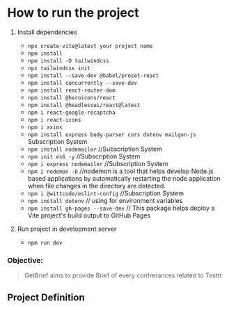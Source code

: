 # How to run the project

1. Install dependencies

   - `npx create-vite@latest your project name`
   - `npm install`
   - `npm install -D tailwindcss`
   - `npx tailwindcss init`
   - `npm install --save-dev @babel/preset-react`
   - `npm install concurrently --save-dev`
   - `npm install react-router-dom`
   - `npm install @heroicons/react`
   - `npm install @headlessui/react@latest`
   - `npm i react-google-recaptcha`
   - `npm i react-icons`
   - `npm i axios`
   - `npm install express body-parser cors dotenv mailgun-js` Subscription System
   - `npm install nodemailer` //Subscription System
   - `npm init es6 -y` //Subscription System
   - `npm i express nodemailer` //Subscription System
   - `npm i nodemon -D` //nodemon is a tool that helps develop Node.js based applications by automatically restarting the node application when file changes in the directory are detected.
   - `npm i @wittcode/eslint-config` //Subscription System
   - `npm install dotenv` // using for environment variables
   - `npm install gh-pages --save-dev` // This package helps deploy a Vite project's build output to GitHub Pages

2. Run project in development server
   - `npm run dev`

### Objective:

> GetBrief aims to provide Brief of every confrerances related to Testtt

## Project Definition
